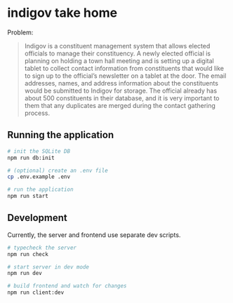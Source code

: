 # indigov take home

Problem:
> Indigov is a constituent management system that allows elected officials to manage their constituency.
A newly elected official is planning on holding a town hall meeting and is setting up a digital tablet to
collect contact information from constituents that would like to sign up to the official’s newsletter on a
tablet at the door. The email addresses, names, and address information about the constituents would
be submitted to Indigov for storage. The official already has about 500 constituents in their database,
and it is very important to them that any duplicates are merged during the contact gathering process.

## Running the application

```bash
# init the SQLite DB
npm run db:init

# (optional) create an .env file
cp .env.example .env

# run the application
npm run start
```

## Development

Currently, the server and frontend use separate dev scripts.

```bash
# typecheck the server
npm run check

# start server in dev mode
npm run dev

# build frontend and watch for changes
npm run client:dev
```